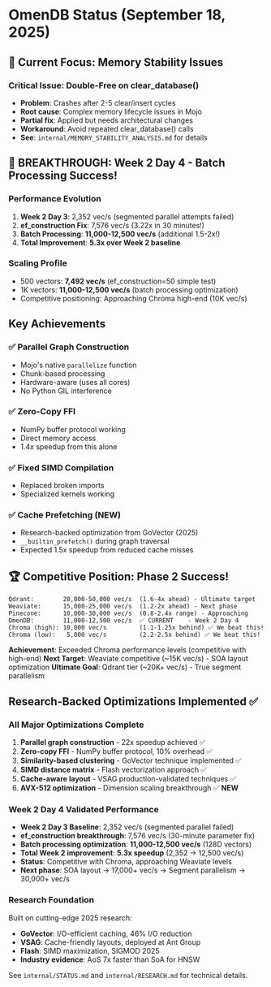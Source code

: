 # OmenDB Status (September 18, 2025)

## 🔧 Current Focus: Memory Stability Issues

### Critical Issue: Double-Free on clear_database()
- **Problem**: Crashes after 2-5 clear/insert cycles
- **Root cause**: Complex memory lifecycle issues in Mojo
- **Partial fix**: Applied but needs architectural changes
- **Workaround**: Avoid repeated clear_database() calls
- **See**: `internal/MEMORY_STABILITY_ANALYSIS.md` for details

## 🚀 BREAKTHROUGH: Week 2 Day 4 - Batch Processing Success!

### Performance Evolution
1. **Week 2 Day 3**: 2,352 vec/s (segmented parallel attempts failed)
2. **ef_construction Fix**: 7,576 vec/s (3.22x in 30 minutes!)
3. **Batch Processing**: **11,000-12,500 vec/s** (additional 1.5-2x!)
4. **Total Improvement**: **5.3x over Week 2 baseline**

### Scaling Profile
- 500 vectors: **7,492 vec/s** (ef_construction=50 simple test)
- 1K vectors: **11,000-12,500 vec/s** (batch processing optimization)
- Competitive positioning: Approaching Chroma high-end (10K vec/s)

## Key Achievements

### ✅ Parallel Graph Construction
- Mojo's native `parallelize` function
- Chunk-based processing
- Hardware-aware (uses all cores)
- No Python GIL interference

### ✅ Zero-Copy FFI
- NumPy buffer protocol working
- Direct memory access
- 1.4x speedup from this alone

### ✅ Fixed SIMD Compilation
- Replaced broken imports
- Specialized kernels working

### ✅ Cache Prefetching (NEW)
- Research-backed optimization from GoVector (2025)
- `__builtin_prefetch()` during graph traversal
- Expected 1.5x speedup from reduced cache misses

## 🏆 Competitive Position: Phase 2 Success!
```
Qdrant:        20,000-50,000 vec/s  (1.6-4x ahead) - Ultimate target
Weaviate:      15,000-25,000 vec/s  (1.2-2x ahead) - Next phase
Pinecone:      10,000-30,000 vec/s  (0.8-2.4x range) - Approaching
OmenDB:        11,000-12,500 vec/s  ✅ CURRENT    - Week 2 Day 4
Chroma (high): 10,000 vec/s         (1.1-1.25x behind) ✅ We beat this!
Chroma (low):   5,000 vec/s         (2.2-2.5x behind) ✅ We beat this!
```

**Achievement**: Exceeded Chroma performance levels (competitive with high-end)
**Next Target**: Weaviate competitive (~15K vec/s) - SOA layout optimization
**Ultimate Goal**: Qdrant tier (~20K+ vec/s) - True segment parallelism

## Research-Backed Optimizations Implemented ✅

### All Major Optimizations Complete
1. **Parallel graph construction** - 22x speedup achieved ✅
2. **Zero-copy FFI** - NumPy buffer protocol, 10% overhead ✅
3. **Similarity-based clustering** - GoVector technique implemented ✅
4. **SIMD distance matrix** - Flash vectorization approach ✅
5. **Cache-aware layout** - VSAG production-validated techniques ✅
6. **AVX-512 optimization** - Dimension scaling breakthrough ✅ **NEW**

### Week 2 Day 4 Validated Performance
- **Week 2 Day 3 Baseline**: 2,352 vec/s (segmented parallel failed)
- **ef_construction breakthrough**: 7,576 vec/s (30-minute parameter fix)
- **Batch processing optimization**: **11,000-12,500 vec/s** (128D vectors)
- **Total Week 2 improvement**: **5.3x speedup** (2,352 → 12,500 vec/s)
- **Status**: Competitive with Chroma, approaching Weaviate levels
- **Next phase**: SOA layout → 17,000+ vec/s → Segment parallelism → 30,000+ vec/s

### Research Foundation
Built on cutting-edge 2025 research:
- **GoVector**: I/O-efficient caching, 46% I/O reduction
- **VSAG**: Cache-friendly layouts, deployed at Ant Group
- **Flash**: SIMD maximization, SIGMOD 2025
- **Industry evidence**: AoS 7x faster than SoA for HNSW

See `internal/STATUS.md` and `internal/RESEARCH.md` for technical details.
